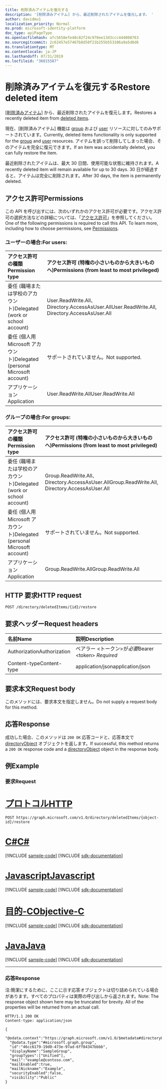 ```yaml
---
title: 削除済みアイテムを復元する
description: '[削除済みアイテム] から、最近削除されたアイテムを復元します。 '
author: davidmu1
localization_priority: Normal
ms.prod: microsoft-identity-platform
doc_type: apiPageType
ms.openlocfilehash: afc5658efe48c82f24c970ee13d3ccc444008763
ms.sourcegitcommit: 2c62457e57467b8d50f21b255b553106a9a5d8d6
ms.translationtype: MT
ms.contentlocale: ja-JP
ms.lasthandoff: 07/31/2019
ms.locfileid: "36015587"
---
```

# <a name="restore-deleted-item"></a><span data-ttu-id="70623-103">削除済みアイテムを復元する</span><span class="sxs-lookup"><span data-stu-id="70623-103">Restore deleted item</span></span>

<span data-ttu-id="70623-104">[[削除済みアイテム]](../resources/directory.md) から、最近削除されたアイテムを復元します。</span><span class="sxs-lookup"><span data-stu-id="70623-104">Restores a recently deleted item from [deleted items](../resources/directory.md).</span></span> 

<span data-ttu-id="70623-105">現在、[削除済みアイテム] 機能は [group](../resources/group.md) および [user](../resources/user.md) リソースに対してのみサポートされています。</span><span class="sxs-lookup"><span data-stu-id="70623-105">Currently, deleted items functionality is only supported for the [group](../resources/group.md) and [user](../resources/user.md) resources.</span></span> <span data-ttu-id="70623-106">アイテムを誤って削除してしまった場合、そのアイテムを完全に復元できます。</span><span class="sxs-lookup"><span data-stu-id="70623-106">If an item was accidentally deleted, you can fully restore the item.</span></span>

<span data-ttu-id="70623-107">最近削除されたアイテムは、最大 30 日間、使用可能な状態に維持されます。</span><span class="sxs-lookup"><span data-stu-id="70623-107">A recently deleted item will remain available for up to 30 days.</span></span> <span data-ttu-id="70623-108">30 日が経過すると、アイテムは完全に削除されます。</span><span class="sxs-lookup"><span data-stu-id="70623-108">After 30 days, the item is permanently deleted.</span></span>

## <a name="permissions"></a><span data-ttu-id="70623-109">アクセス許可</span><span class="sxs-lookup"><span data-stu-id="70623-109">Permissions</span></span>
<span data-ttu-id="70623-p103">この API を呼び出すには、次のいずれかのアクセス許可が必要です。アクセス許可の選択方法などの詳細については、「[アクセス許可](/graph/permissions-reference)」を参照してください。</span><span class="sxs-lookup"><span data-stu-id="70623-p103">One of the following permissions is required to call this API. To learn more, including how to choose permissions, see [Permissions](/graph/permissions-reference).</span></span>

### <a name="for-users"></a><span data-ttu-id="70623-112">ユーザーの場合:</span><span class="sxs-lookup"><span data-stu-id="70623-112">For users:</span></span>

|<span data-ttu-id="70623-113">アクセス許可の種類</span><span class="sxs-lookup"><span data-stu-id="70623-113">Permission type</span></span>      | <span data-ttu-id="70623-114">アクセス許可 (特権の小さいものから大きいものへ)</span><span class="sxs-lookup"><span data-stu-id="70623-114">Permissions (from least to most privileged)</span></span>              |
|:--------------------|:---------------------------------------------------------|
|<span data-ttu-id="70623-115">委任 (職場または学校のアカウント)</span><span class="sxs-lookup"><span data-stu-id="70623-115">Delegated (work or school account)</span></span> | <span data-ttu-id="70623-116">User.ReadWrite.All、Directory.AccessAsUser.All</span><span class="sxs-lookup"><span data-stu-id="70623-116">User.ReadWrite.All, Directory.AccessAsUser.All</span></span> |
|<span data-ttu-id="70623-117">委任 (個人用 Microsoft アカウント)</span><span class="sxs-lookup"><span data-stu-id="70623-117">Delegated (personal Microsoft account)</span></span> | <span data-ttu-id="70623-118">サポートされていません。</span><span class="sxs-lookup"><span data-stu-id="70623-118">Not supported.</span></span> |
|<span data-ttu-id="70623-119">アプリケーション</span><span class="sxs-lookup"><span data-stu-id="70623-119">Application</span></span> | <span data-ttu-id="70623-120">User.ReadWrite.All</span><span class="sxs-lookup"><span data-stu-id="70623-120">User.ReadWrite.All</span></span> |

### <a name="for-groups"></a><span data-ttu-id="70623-121">グループの場合:</span><span class="sxs-lookup"><span data-stu-id="70623-121">For groups:</span></span>

|<span data-ttu-id="70623-122">アクセス許可の種類</span><span class="sxs-lookup"><span data-stu-id="70623-122">Permission type</span></span>      | <span data-ttu-id="70623-123">アクセス許可 (特権の小さいものから大きいものへ)</span><span class="sxs-lookup"><span data-stu-id="70623-123">Permissions (from least to most privileged)</span></span>              |
|:--------------------|:---------------------------------------------------------|
|<span data-ttu-id="70623-124">委任 (職場または学校のアカウント)</span><span class="sxs-lookup"><span data-stu-id="70623-124">Delegated (work or school account)</span></span> | <span data-ttu-id="70623-125">Group.ReadWrite.All、Directory.AccessAsUser.All</span><span class="sxs-lookup"><span data-stu-id="70623-125">Group.ReadWrite.All, Directory.AccessAsUser.All</span></span> |
|<span data-ttu-id="70623-126">委任 (個人用 Microsoft アカウント)</span><span class="sxs-lookup"><span data-stu-id="70623-126">Delegated (personal Microsoft account)</span></span> | <span data-ttu-id="70623-127">サポートされていません。</span><span class="sxs-lookup"><span data-stu-id="70623-127">Not supported.</span></span>    |
|<span data-ttu-id="70623-128">アプリケーション</span><span class="sxs-lookup"><span data-stu-id="70623-128">Application</span></span> | <span data-ttu-id="70623-129">Group.ReadWrite.All</span><span class="sxs-lookup"><span data-stu-id="70623-129">Group.ReadWrite.All</span></span> |

## <a name="http-request"></a><span data-ttu-id="70623-130">HTTP 要求</span><span class="sxs-lookup"><span data-stu-id="70623-130">HTTP request</span></span>
<!-- { "blockType": "ignored" } -->
```http
POST /directory/deletedItems/{id}/restore
```

## <a name="request-headers"></a><span data-ttu-id="70623-131">要求ヘッダー</span><span class="sxs-lookup"><span data-stu-id="70623-131">Request headers</span></span>
| <span data-ttu-id="70623-132">名前</span><span class="sxs-lookup"><span data-stu-id="70623-132">Name</span></span>       | <span data-ttu-id="70623-133">説明</span><span class="sxs-lookup"><span data-stu-id="70623-133">Description</span></span>|
|:---------------|:----------|
| <span data-ttu-id="70623-134">Authorization</span><span class="sxs-lookup"><span data-stu-id="70623-134">Authorization</span></span>  | <span data-ttu-id="70623-135">ベアラー &lt;トークン&gt;が*必要*</span><span class="sxs-lookup"><span data-stu-id="70623-135">Bearer &lt;token&gt; *Required*</span></span>|
| <span data-ttu-id="70623-136">Content-type</span><span class="sxs-lookup"><span data-stu-id="70623-136">Content-type</span></span> | <span data-ttu-id="70623-137">application/json</span><span class="sxs-lookup"><span data-stu-id="70623-137">application/json</span></span> |

## <a name="request-body"></a><span data-ttu-id="70623-138">要求本文</span><span class="sxs-lookup"><span data-stu-id="70623-138">Request body</span></span>
<span data-ttu-id="70623-139">このメソッドには、要求本文を指定しません。</span><span class="sxs-lookup"><span data-stu-id="70623-139">Do not supply a request body for this method.</span></span>

## <a name="response"></a><span data-ttu-id="70623-140">応答</span><span class="sxs-lookup"><span data-stu-id="70623-140">Response</span></span>

<span data-ttu-id="70623-141">成功した場合、このメソッドは `200 OK` 応答コードと、応答本文で [directoryObject](../resources/directoryobject.md) オブジェクトを返します。</span><span class="sxs-lookup"><span data-stu-id="70623-141">If successful, this method returns a `200 OK` response code and a [directoryObject](../resources/directoryobject.md) object in the response body.</span></span>

## <a name="example"></a><span data-ttu-id="70623-142">例</span><span class="sxs-lookup"><span data-stu-id="70623-142">Example</span></span>
### <a name="request"></a><span data-ttu-id="70623-143">要求</span><span class="sxs-lookup"><span data-stu-id="70623-143">Request</span></span>


# <a name="httptabhttp"></a>[<span data-ttu-id="70623-144">プロトコル</span><span class="sxs-lookup"><span data-stu-id="70623-144">HTTP</span></span>](#tab/http)
<!-- {
  "blockType": "request",
  "name": "create_directoryobject_from_directory"
}-->
```http
POST https://graph.microsoft.com/v1.0/directory/deletedItems/{object-id}/restore
```
# <a name="ctabcsharp"></a>[<span data-ttu-id="70623-145">C#</span><span class="sxs-lookup"><span data-stu-id="70623-145">C#</span></span>](#tab/csharp)
[!INCLUDE [sample-code](../includes/snippets/csharp/create-directoryobject-from-directory-csharp-snippets.md)]
[!INCLUDE [sdk-documentation](../includes/snippets/snippets-sdk-documentation-link.md)]

# <a name="javascripttabjavascript"></a>[<span data-ttu-id="70623-146">Javascript</span><span class="sxs-lookup"><span data-stu-id="70623-146">Javascript</span></span>](#tab/javascript)
[!INCLUDE [sample-code](../includes/snippets/javascript/create-directoryobject-from-directory-javascript-snippets.md)]
[!INCLUDE [sdk-documentation](../includes/snippets/snippets-sdk-documentation-link.md)]

# <a name="objective-ctabobjc"></a>[<span data-ttu-id="70623-147">目的-C</span><span class="sxs-lookup"><span data-stu-id="70623-147">Objective-C</span></span>](#tab/objc)
[!INCLUDE [sample-code](../includes/snippets/objc/create-directoryobject-from-directory-objc-snippets.md)]
[!INCLUDE [sdk-documentation](../includes/snippets/snippets-sdk-documentation-link.md)]

# <a name="javatabjava"></a>[<span data-ttu-id="70623-148">Java</span><span class="sxs-lookup"><span data-stu-id="70623-148">Java</span></span>](#tab/java)
[!INCLUDE [sample-code](../includes/snippets/java/create-directoryobject-from-directory-java-snippets.md)]
[!INCLUDE [sdk-documentation](../includes/snippets/snippets-sdk-documentation-link.md)]

---

### <a name="response"></a><span data-ttu-id="70623-149">応答</span><span class="sxs-lookup"><span data-stu-id="70623-149">Response</span></span>
<span data-ttu-id="70623-p104">注:簡潔にするために、ここに示す応答オブジェクトは切り詰められている場合があります。すべてのプロパティは実際の呼び出しから返されます。</span><span class="sxs-lookup"><span data-stu-id="70623-p104">Note: The response object shown here may be truncated for brevity. All of the properties will be returned from an actual call.</span></span>
<!-- {
  "blockType": "response",
  "truncated": true,
  "@odata.type": "microsoft.graph.directoryObject"
} -->
```http
HTTP/1.1 200 OK
Content-type: application/json

{
  "@odata.context":"https://graph.microsoft.com/v1.0/$metadata#directoryObjects/$entity",
  "@odata.type":"#microsoft.graph.group",
  "id":"46cc6179-19d0-473e-97ad-6ff84347bbbb",
  "displayName":"SampleGroup",
  "groupTypes":["Unified"],
  "mail":"example@contoso.com",
  "mailEnabled":true,
  "mailNickname":"Example",
  "securityEnabled":false,
  "visibility":"Public"
}
```

<!-- uuid: 8fcb5dbc-d5aa-4681-8e31-b001d5168d79
2015-10-25 14:57:30 UTC -->
<!-- {
  "type": "#page.annotation",
  "description": "Create deletedItem",
  "keywords": "",
  "section": "documentation",
  "tocPath": "",
  "suppressions": [
  ]
}-->
